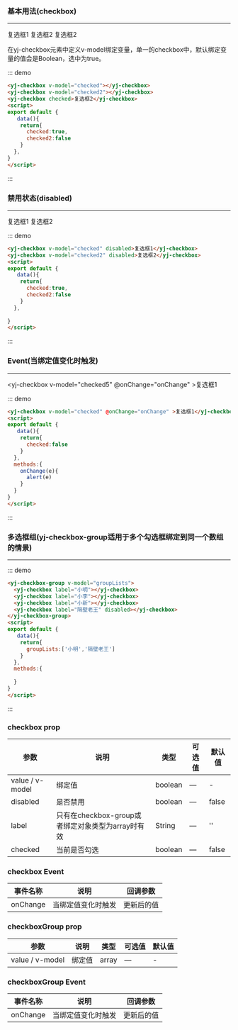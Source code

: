 

### 基本用法(checkbox)
---
<yj-checkbox v-model="checked" >复选框1</yj-checkbox>
<yj-checkbox v-model="checked2" >复选框2</yj-checkbox>
<yj-checkbox :checked="true">复选框2</yj-checkbox>

<script>
export default {
   data(){
     return{
       checked:true,
       checked2:false,
       checked3:true,
       checked4:false,
       checked5:false,
       groupLists:['小明','隔壁老王']
     }
  },
  methods:{
    onChange(e){
      alert(e)
    }
  }
}
</script>
<p>在yj-checkbox元素中定义v-model绑定变量，单一的checkbox中，默认绑定变量的值会是Boolean，选中为true。</p>

::: demo
```html
<yj-checkbox v-model="checked"></yj-checkbox>
<yj-checkbox v-model="checked2"></yj-checkbox>
<yj-checkbox checked>复选框2</yj-checkbox>
<script>
export default {
   data(){
    return{
      checked:true,
      checked2:false
    }
  },
}
</script>

```
:::
### 禁用状态(disabled)
---
<yj-checkbox v-model="checked3" :disabled="true">复选框1</yj-checkbox>
<yj-checkbox v-model="checked4" :disabled="true">复选框2</yj-checkbox>


::: demo
```html
<yj-checkbox v-model="checked" disabled>复选框1</yj-checkbox>
<yj-checkbox v-model="checked2" disabled>复选框2</yj-checkbox>
<script>
export default {
   data(){
    return{
      checked:true,
      checked2:false
    }
  },
  
}
</script>

```
:::

### Event(当绑定值变化时触发)
---
<yj-checkbox v-model="checked5" @onChange="onChange" >复选框1</yj-checkbox>



::: demo
```html
<yj-checkbox v-model="checked" @onChange="onChange" >复选框1</yj-checkbox>
<script>
export default {
   data(){
    return{
      checked:false
    }
  },
  methods:{
    onChange(e){
      alert(e)
    }
  }
}
</script>

```
:::

### 多选框组(yj-checkbox-group适用于多个勾选框绑定到同一个数组的情景)
---
<yj-checkbox-group v-model="groupLists">
  <yj-checkbox label="小明"></yj-checkbox>
  <yj-checkbox label="小李"></yj-checkbox>
  <yj-checkbox label="小新"></yj-checkbox>
  <yj-checkbox label="隔壁老王" :disabled="true"></yj-checkbox>
</yj-checkbox-group>



::: demo
```html
<yj-checkbox-group v-model="groupLists">
  <yj-checkbox label="小明"></yj-checkbox>
  <yj-checkbox label="小李"></yj-checkbox>
  <yj-checkbox label="小新"></yj-checkbox>
  <yj-checkbox label="隔壁老王" disabled></yj-checkbox>
</yj-checkbox-group>
<script>
export default {
   data(){
    return{
      groupLists:['小明','隔壁老王']
    }
  },
  methods:{
   
  }
}
</script>

```
:::

### checkbox prop
| 参数      | 说明                                 | 类型      | 可选值       | 默认值   |
|---------- |------------------------------------ |---------- |------------- |-------- |
|value / v-model |绑定值                 |	boolean   |	—           | - |
|disabled |	是否禁用 |	boolean  |	—  | false |
|label      |	只有在checkbox-group或者绑定对象类型为array时有效 |	String   |	—           | '' |
|checked      |	当前是否勾选 |	boolean   |	—           | false |
### checkbox Event
| 事件名称      | 说明       | 回调参数   |
|------------- |----------- |---------  |
|onChange         |当绑定值变化时触发| 更新后的值 |

### checkboxGroup prop
| 参数      | 说明                                 | 类型      | 可选值       | 默认值   |
|---------- |------------------------------------ |---------- |------------- |-------- |
|value / v-model |绑定值                 |	array   |	—           | - |
### checkboxGroup Event
| 事件名称      | 说明       | 回调参数   |
|------------- |----------- |---------  |
|onChange         |当绑定值变化时触发| 更新后的值 |

